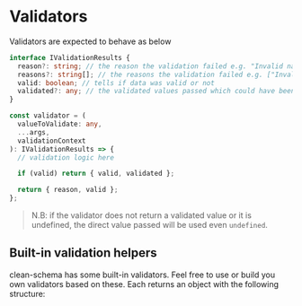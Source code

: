 # Validators

Validators are expected to behave as below

```ts
interface IValidationResults {
  reason?: string; // the reason the validation failed e.g. "Invalid name"
  reasons?: string[]; // the reasons the validation failed e.g. ["Invalid name", "Special characters are not allowed"] or ["Invalid name"]
  valid: boolean; // tells if data was valid or not
  validated?: any; // the validated values passed which could have been formated in the custom validator (i.e made ready for the db)
}

const validator = (
  valueToValidate: any,
  ...args,
  validationContext
): IValidationResults => {
  // validation logic here

  if (valid) return { valid, validated };

  return { reason, valid };
};
```

> N.B: if the validator does not return a validated value or it is undefined, the direct value passed will be used even `undefined`.

## Built-in validation helpers

clean-schema has some built-in validators. Feel free to use or build you own validators based on these. Each returns an object with the following structure:
